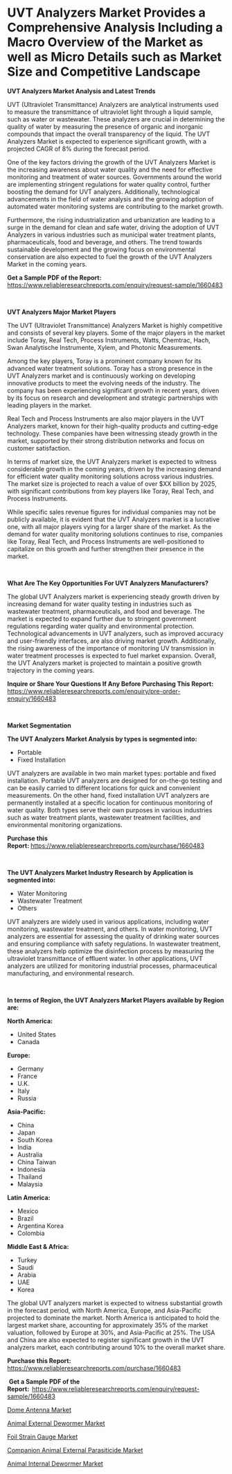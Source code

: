 <p><h1>UVT Analyzers Market Provides a Comprehensive Analysis Including a Macro Overview of the Market as well as Micro Details such as Market Size and Competitive Landscape</h1></p><p><strong>UVT Analyzers Market Analysis and Latest Trends</strong></p>
<p><p>UVT (Ultraviolet Transmittance) Analyzers are analytical instruments used to measure the transmittance of ultraviolet light through a liquid sample, such as water or wastewater. These analyzers are crucial in determining the quality of water by measuring the presence of organic and inorganic compounds that impact the overall transparency of the liquid. The UVT Analyzers Market is expected to experience significant growth, with a projected CAGR of 8% during the forecast period.</p><p>One of the key factors driving the growth of the UVT Analyzers Market is the increasing awareness about water quality and the need for effective monitoring and treatment of water sources. Governments around the world are implementing stringent regulations for water quality control, further boosting the demand for UVT analyzers. Additionally, technological advancements in the field of water analysis and the growing adoption of automated water monitoring systems are contributing to the market growth.</p><p>Furthermore, the rising industrialization and urbanization are leading to a surge in the demand for clean and safe water, driving the adoption of UVT Analyzers in various industries such as municipal water treatment plants, pharmaceuticals, food and beverage, and others. The trend towards sustainable development and the growing focus on environmental conservation are also expected to fuel the growth of the UVT Analyzers Market in the coming years.</p></p>
<p><strong>Get a Sample PDF of the Report:&nbsp;</strong> <a href="https://www.reliableresearchreports.com/enquiry/request-sample/1660483">https://www.reliableresearchreports.com/enquiry/request-sample/1660483</a></p>
<p>&nbsp;</p>
<p><strong>UVT Analyzers Major Market Players</strong></p>
<p><p>The UVT (Ultraviolet Transmittance) Analyzers Market is highly competitive and consists of several key players. Some of the major players in the market include Toray, Real Tech, Process Instruments, Watts, Chemtrac, Hach, Swan Analytische Instrumente, Xylem, and Photonic Measurements.</p><p>Among the key players, Toray is a prominent company known for its advanced water treatment solutions. Toray has a strong presence in the UVT Analyzers market and is continuously working on developing innovative products to meet the evolving needs of the industry. The company has been experiencing significant growth in recent years, driven by its focus on research and development and strategic partnerships with leading players in the market.</p><p>Real Tech and Process Instruments are also major players in the UVT Analyzers market, known for their high-quality products and cutting-edge technology. These companies have been witnessing steady growth in the market, supported by their strong distribution networks and focus on customer satisfaction.</p><p>In terms of market size, the UVT Analyzers market is expected to witness considerable growth in the coming years, driven by the increasing demand for efficient water quality monitoring solutions across various industries. The market size is projected to reach a value of over $XX billion by 2025, with significant contributions from key players like Toray, Real Tech, and Process Instruments.</p><p>While specific sales revenue figures for individual companies may not be publicly available, it is evident that the UVT Analyzers market is a lucrative one, with all major players vying for a larger share of the market. As the demand for water quality monitoring solutions continues to rise, companies like Toray, Real Tech, and Process Instruments are well-positioned to capitalize on this growth and further strengthen their presence in the market.</p></p>
<p>&nbsp;</p>
<p><strong>What Are The Key Opportunities For UVT Analyzers Manufacturers?</strong></p>
<p><p>The global UVT Analyzers market is experiencing steady growth driven by increasing demand for water quality testing in industries such as wastewater treatment, pharmaceuticals, and food and beverage. The market is expected to expand further due to stringent government regulations regarding water quality and environmental protection. Technological advancements in UVT analyzers, such as improved accuracy and user-friendly interfaces, are also driving market growth. Additionally, the rising awareness of the importance of monitoring UV transmission in water treatment processes is expected to fuel market expansion. Overall, the UVT Analyzers market is projected to maintain a positive growth trajectory in the coming years.</p></p>
<p><strong>Inquire or Share Your Questions If Any Before Purchasing This Report:</strong> <a href="https://www.reliableresearchreports.com/enquiry/pre-order-enquiry/1660483">https://www.reliableresearchreports.com/enquiry/pre-order-enquiry/1660483</a></p>
<p>&nbsp;</p>
<p><strong>Market Segmentation</strong></p>
<p><strong>The UVT Analyzers Market Analysis by types is segmented into:</strong></p>
<p><ul><li>Portable</li><li>Fixed Installation</li></ul></p>
<p><p>UVT analyzers are available in two main market types: portable and fixed installation. Portable UVT analyzers are designed for on-the-go testing and can be easily carried to different locations for quick and convenient measurements. On the other hand, fixed installation UVT analyzers are permanently installed at a specific location for continuous monitoring of water quality. Both types serve their own purposes in various industries such as water treatment plants, wastewater treatment facilities, and environmental monitoring organizations.</p></p>
<p><strong>Purchase this Report:&nbsp;</strong><a href="https://www.reliableresearchreports.com/purchase/1660483">https://www.reliableresearchreports.com/purchase/1660483</a></p>
<p>&nbsp;</p>
<p><strong>The UVT Analyzers Market Industry Research by Application is segmented into:</strong></p>
<p><ul><li>Water Monitoring</li><li>Wastewater Treatment</li><li>Others</li></ul></p>
<p><p>UVT analyzers are widely used in various applications, including water monitoring, wastewater treatment, and others. In water monitoring, UVT analyzers are essential for assessing the quality of drinking water sources and ensuring compliance with safety regulations. In wastewater treatment, these analyzers help optimize the disinfection process by measuring the ultraviolet transmittance of effluent water. In other applications, UVT analyzers are utilized for monitoring industrial processes, pharmaceutical manufacturing, and environmental research.</p></p>
<p>&nbsp;</p>
<p><strong>In terms of Region, the UVT Analyzers Market Players available by Region are:</strong></p>
<p>
    <p> <strong> North America: </strong>
        <ul>
            <li>United States</li>
            <li>Canada</li>
        </ul>
        </p> 
    <p> <strong> Europe: </strong>
        <ul>
            <li>Germany</li>
            <li>France</li>
            <li>U.K.</li>
            <li>Italy</li>
            <li>Russia</li>
        </ul>
        </p> 
    <p> <strong> Asia-Pacific: </strong>
        <ul>
            <li>China</li>
            <li>Japan</li>
            <li>South Korea</li>
            <li>India</li>
            <li>Australia</li>
            <li>China Taiwan</li>
            <li>Indonesia</li>
            <li>Thailand</li>
            <li>Malaysia</li>
        </ul>
        </p> 
    <p> <strong> Latin America: </strong>
        <ul>
            <li>Mexico</li>
            <li>Brazil</li>
            <li>Argentina Korea</li>
            <li>Colombia</li>
        </ul>
        </p> 
    <p> <strong> Middle East & Africa: </strong>
        <ul>
            <li>Turkey</li>
            <li>Saudi</li>
            <li>Arabia</li>
            <li>UAE</li>
            <li>Korea</li>
        </ul>
    </p>
    </p>
<p><p>The global UVT analyzers market is expected to witness substantial growth in the forecast period, with North America, Europe, and Asia-Pacific projected to dominate the market. North America is anticipated to hold the largest market share, accounting for approximately 35% of the market valuation, followed by Europe at 30%, and Asia-Pacific at 25%. The USA and China are also expected to register significant growth in the UVT analyzers market, each contributing around 10% to the overall market share.</p></p>
<p><strong>Purchase this Report: </strong><a href="https://www.reliableresearchreports.com/purchase/1660483">https://www.reliableresearchreports.com/purchase/1660483</a></p>
<p>&nbsp;<strong>Get a Sample PDF of the Report:&nbsp;&nbsp;</strong><a href="https://www.reliableresearchreports.com/enquiry/request-sample/1660483">https://www.reliableresearchreports.com/enquiry/request-sample/1660483</a></p>
<p><strong></strong></p>
<p><p><a href="https://view.publitas.com/reportprime-1/dome-antenna-market-provides-a-comprehensive-analysis-including-a-macro-overview-of-the-market-as-well-as-micro-details-such-as-market-size-and-competitive-landscape/">Dome Antenna Market</a></p><p><a href="https://cute-banjo-8ca.notion.site/Animal-External-Dewormer-Market-Analysis-Examines-its-Scope-on-Growth-Opportunities-and-Forecasted--03dd2991c6e841eaa7d6bc0dba0886e4">Animal External Dewormer Market</a></p><p><a href="https://view.publitas.com/reportprime-1/foil-strain-gauge-market-size-and-growth-market-segmentation-regional-and-country-breakdowns-and-market-trends-for-period-from-2024-2031/">Foil Strain Gauge Market</a></p><p><a href="https://shimmer-gardenia-37a.notion.site/Companion-Animal-External-Parasiticide-Market-Research-Report-Provides-thorough-Industry-Overview-w-4e41e3bc78c84777a991738da1238032">Companion Animal External Parasiticide Market</a></p><p><a href="https://unruly-ladybug-44b.notion.site/Animal-Internal-Dewormer-Market-Size-and-Growth-Market-Segmentation-Regional-and-Country-Breakdown-d0399be296374533878e1f69aa9c37bc">Animal Internal Dewormer Market</a></p></p>